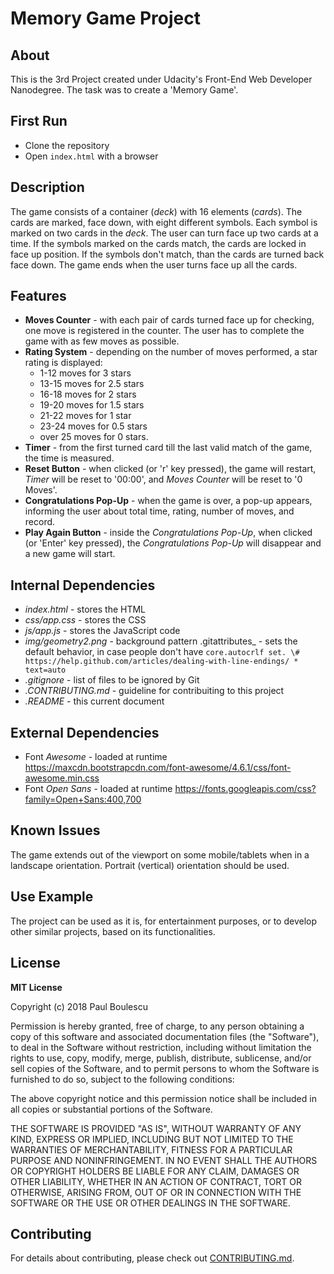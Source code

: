 # Memory Game Project

## About

This is the 3rd Project created under Udacity's Front-End Web Developer Nanodegree. The task was to create a 'Memory Game'.

## First Run

* Clone the repository
* Open `index.html` with a browser

## Description

The game consists of a container (_deck_) with 16 elements (_cards_). The cards are marked, face down, with eight different symbols. Each symbol is marked on two cards in the _deck_. The user can turn face up two cards at a time. If the symbols marked on the cards match, the cards are locked in face up position. If the symbols don't match, than the cards are turned back face down. The game ends when the user turns face up all the cards.

## Features

* **Moves Counter** - with each pair of cards turned face up for checking, one move is registered in the counter. The user has to complete the game with as few moves as possible.
* **Rating System** - depending on the number of moves performed, a star rating is displayed: 
  * 1-12 moves for 3 stars
  * 13-15 moves for 2.5 stars
  * 16-18 moves for 2 stars
  * 19-20 moves for 1.5 stars
  * 21-22 moves for 1 star
  * 23-24 moves for 0.5 stars
  * over 25 moves for 0 stars.
* **Timer** - from the first turned card till the last valid match of the game, the time is measured.
* **Reset Button** - when clicked (or 'r' key pressed), the game will restart, _Timer_ will be reset to '00:00', and _Moves Counter_ will be reset to '0 Moves'.
* **Congratulations Pop-Up** - when the game is over, a pop-up appears, informing the user about total time, rating, number of moves, and record.
* **Play Again Button** - inside the _Congratulations Pop-Up_, when clicked (or 'Enter' key pressed), the _Congratulations Pop-Up_ will disappear and a new game will start.

## Internal Dependencies

* _index.html_ - stores the HTML
* _css/app.css_ - stores the CSS
* _js/app.js_ - stores the JavaScript code
* _img/geometry2.png_ - background pattern
.gitattributes_ - sets the default behavior, in case people don't have `core.autocrlf set. \# https://help.github.com/articles/dealing-with-line-endings/ * text=auto`
* _.gitignore_ - list of files to be ignored by Git
* _.CONTRIBUTING.md_ - guideline for contribuiting to this project
* _.README_ - this current document

## External Dependencies

* Font _Awesome_ - loaded at runtime https://maxcdn.bootstrapcdn.com/font-awesome/4.6.1/css/font-awesome.min.css
* Font _Open Sans_ - loaded at runtime https://fonts.googleapis.com/css?family=Open+Sans:400,700

## Known Issues

The game extends out of the viewport on some mobile/tablets when in a landscape orientation. Portrait (vertical) orientation should be used.

## Use Example

The project can be used as it is, for entertainment purposes, or to develop other similar projects, based on its functionalities.

## License

**MIT License**

Copyright (c) 2018 Paul Boulescu

Permission is hereby granted, free of charge, to any person obtaining a copy of this software and associated documentation files (the "Software"), to deal in the Software without restriction, including without limitation the rights to use, copy, modify, merge, publish, distribute, sublicense, and/or sell copies of the Software, and to permit persons to whom the Software is furnished to do so, subject to the following conditions:

The above copyright notice and this permission notice shall be included in all copies or substantial portions of the Software.

THE SOFTWARE IS PROVIDED "AS IS", WITHOUT WARRANTY OF ANY KIND, EXPRESS OR IMPLIED, INCLUDING BUT NOT LIMITED TO THE WARRANTIES OF MERCHANTABILITY, FITNESS FOR A PARTICULAR PURPOSE AND NONINFRINGEMENT. IN NO EVENT SHALL THE AUTHORS OR COPYRIGHT HOLDERS BE LIABLE FOR ANY CLAIM, DAMAGES OR OTHER LIABILITY, WHETHER IN AN ACTION OF CONTRACT, TORT OR OTHERWISE, ARISING FROM, OUT OF OR IN CONNECTION WITH THE SOFTWARE OR THE USE OR OTHER DEALINGS IN THE SOFTWARE.

## Contributing

For details about contributing, please check out [CONTRIBUTING.md](CONTRIBUTING.md).